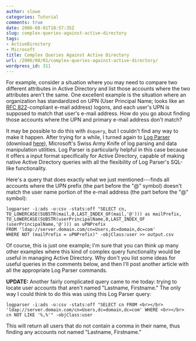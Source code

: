 ```yaml
---
author: slowe
categories: Tutorial
comments: true
date: 2006-08-01T18:57:35Z
slug: complex-queries-against-active-directory
tags:
- ActiveDirectory
- Microsoft
title: Complex Queries Against Active Directory
url: /2006/08/01/complex-queries-against-active-directory/
wordpress_id: 311
---
```


For example, consider a situation where you may need to compare two different attributes in Active Directory and list those accounts where the two attributes aren't the same. One excellent example is the situation where an organization has standardized on UPN (User Principal Name; looks like an [RFC 822](http://www.ietf.org/rfc/rfc0822.txt)-compliant e-mail address) logons, and each user's UPN is supposed to match that user's e-mail address. How do you go about finding those accounts where the UPN and primary e-mail address don't match?

It may be possible to do this with `dsquery`, but I couldn't find any way to make it happen. After trying for a while, I turned again to [Log Parser](http://www.logparser.com/) (download [here](http://www.microsoft.com/downloads/details.aspx?FamilyID=890cd06b-abf8-4c25-91b2-f8d975cf8c07&displaylang=en)), Microsoft's Swiss Army Knife of log parsing and data manipulation utilities. Log Parser is particularly helpful in this case because it offers a input format specifically for Active Directory, capable of making native Active Directory queries with all the flexibility of Log Parser's SQL-like functionality.

Here's a query that does exactly what we just mentioned---finds all accounts where the UPN prefix (the part before the "@" symbol) doesn't match the user name portion of the e-mail address (the part before the "@" symbol):

```text
logparser -i:ads -o:csv -stats:off "SELECT cn, 
TO_LOWERCASE(SUBSTR(mail,0,LAST_INDEX_OF(mail,'@'))) as mailPrefix, 
TO_LOWERCASE(SUBSTR(userPrincipalName,0,LAST_INDEX_OF 
(userPrincipalName,'@'))) as uPNPrefix 
FROM 'ldap://server.domain.com/cn=Users,dc=domain,dc=com' 
WHERE NOT (mailPrefix = uPNPrefix)" -objClass:user >> output.csv
```

Of course, this is just one example; I'm sure that you can think up many other examples where this kind of complex query functionality would be useful in managing Active Directory. Why don't you list some ideas for useful queries in the comments below, and then I'll post another article with all the appropriate Log Parser commands.

**UPDATE:** Another fairly complicated query came to me today: trying to locate user accounts that aren't named "Lastname, Firstname." The only way I could think to do this was using this Log Parser query:

```text
logparser -i:ads -o:csv -stats:off "SELECT cn FROM <br></br>
'ldap://server.domain.com/cn=Users,dc=domain,dc=com' WHERE <br></br>
cn NOT LIKE '%,%'" -objClass:user
```

This will return all users that do not contain a comma in their name, thus finding any accounts not named "Lastname, Firstname."
